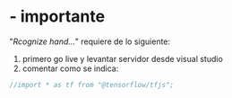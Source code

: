

# - importante
"_Rcognize hand..._" requiere de lo siguiente:
1. primero go live y levantar servidor desde visual studio 
2. comentar como se indica:
```javascript
//import * as tf from "@tensorflow/tfjs";
```

